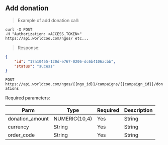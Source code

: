 ## Add donation

> Example of add donation call:

```shell
curl -X POST
-H "Authorization: <ACCESS_TOKEN>"
https://api.worldcoo.com/ngos/ etc...
```

> Response:

```json
{
    "id": "17a10455-120d-e767-0206-dc6b4106acbb",
    "status": "sucess"
}
```

`POST https://api.worldcoo.com/ngos/{{ngo_id}}/campaigns/{{campaign_id}}/donations`

Required parameters:

Parm | Type | Required | Description
---------- | ------- | ------- | -------
donation_amount | NUMERIC(10,4) | Yes | String |
currency | String | Yes | String | ISO 4271 currency code
order_code | String | Yes | String | Internal client reference regarding this donation